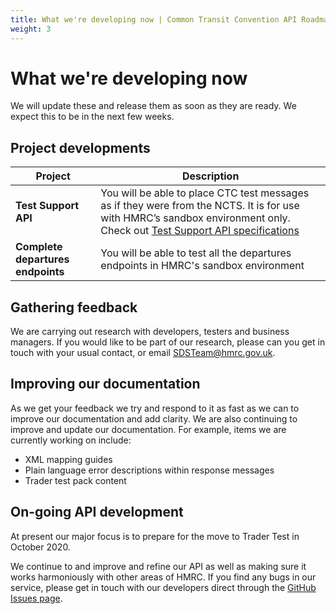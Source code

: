 ```yaml
---
title: What we're developing now | Common Transit Convention API Roadmap
weight: 3
---
```


# What we're developing now   

We will update these and release them as soon as they are ready. We expect this to be in the next few weeks.

## Project developments    

| **Project** |**Description** |
|------|-------------|
|**Test Support API**| You will be able to place CTC test messages as if they were from the NCTS. It is for use with HMRC’s sandbox environment only. Check out [Test Support API specifications](https://developer.service.hmrc.gov.uk/api-documentation/docs/api/service/common-transit-convention-traders/1.0)|Test Support API|
|**Complete departures endpoints**|You will be able to test all the departures endpoints in HMRC's sandbox environment|

## Gathering feedback   

We are carrying out research with developers, testers and business managers. If you would like to be part of our research, please can you get in touch  with your usual contact, or email [SDSTeam@hmrc.gov.uk](SDSTeam@hmrc.gov.uk).

## Improving our documentation

As we get your feedback we try and respond to it as fast as we can to improve our documentation and add clarity. We are also continuing to improve and update our documentation.
For example, items we are currently working on include:

- XML mapping guides  
- Plain language error descriptions within response messages  
- Trader test pack content  


## On-going API development

At present our major focus is to prepare for the move to Trader Test in October 2020.

We continue to and improve and refine our API as well as making sure it works harmoniously with other areas of HMRC. If you find any bugs in our service, please get in touch with our developers direct through the [GitHub Issues page](https://github.com/hmrc/common-transit-convention-traders/issues).
